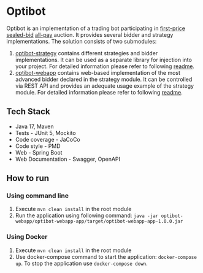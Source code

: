 # Optibot
Optibot is an implementation of a trading bot participating in [first-price sealed-bid](https://en.wikipedia.org/wiki/First-price_sealed-bid_auction) [all-pay](https://en.wikipedia.org/wiki/All-pay_auction) auction. 
It provides several bidder and strategy implementations.
The solution consists of two submodules:
1. [optibot-strategy](optibot-strategy) contains different strategies and bidder implementations. It can be used as a separate library for injection into your project. For detailed information please refer to following [readme](optibot-strategy/Readme.md).
2. [optibot-webapp](optibot-webapp) contains web-based implementation of the most advanced bidder declared in the strategy module. It can be controlled via REST API and provides an adequate usage example of the strategy module. For detailed information please refer to following [readme](optibot-webapp/Readme.md).

## Tech Stack
- Java 17, Maven
- Tests - JUnit 5, Mockito
- Code coverage - JaCoCo
- Code style - PMD
- Web - Spring Boot
- Web Documentation - Swagger, OpenAPI

## How to run
### Using command line 
1. Execute `mvn clean install` in the root module
2. Run the application using following command:
`java -jar optibot-webapp/optibot-webapp-app/target/optibot-webapp-app-1.0.0.jar`

### Using Docker
1. Execute `mvn clean install` in the root module
2. Use docker-compose command to start the application: `docker-compose up`.
To stop the application use `docker-compose down`.